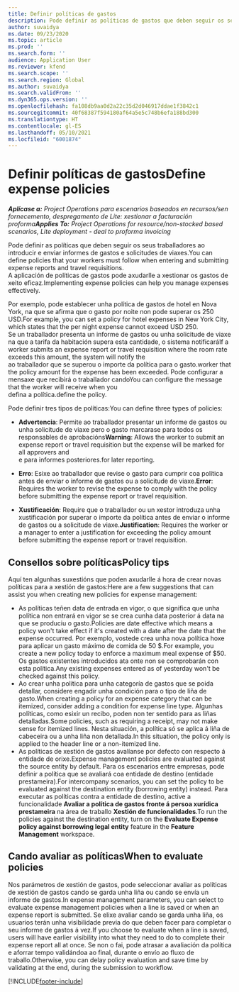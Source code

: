 ```yaml
---
title: Definir políticas de gastos
description: Pode definir as políticas de gastos que deben seguir os seus traballadores ao introducir e enviar informes de gastos e solicitudes de viaxes.
author: suvaidya
ms.date: 09/23/2020
ms.topic: article
ms.prod: ''
ms.search.form: ''
audience: Application User
ms.reviewer: kfend
ms.search.scope: ''
ms.search.region: Global
ms.author: suvaidya
ms.search.validFrom: ''
ms.dyn365.ops.version: ''
ms.openlocfilehash: fa108db9aa0d2a22c35d2d046917ddae1f3842c1
ms.sourcegitcommit: 40f68387f594180af64a5e5c748b6efa188bd300
ms.translationtype: HT
ms.contentlocale: gl-ES
ms.lasthandoff: 05/10/2021
ms.locfileid: "6001874"
---
```

# <a name="define-expense-policies"></a><span data-ttu-id="a3cdf-103">Definir políticas de gastos</span><span class="sxs-lookup"><span data-stu-id="a3cdf-103">Define expense policies</span></span>

<span data-ttu-id="a3cdf-104">_**Aplícase a:** Project Operations para escenarios baseados en recursos/sen fornecemento, despregamento de Lite: xestionar a facturación proforma_</span><span class="sxs-lookup"><span data-stu-id="a3cdf-104">_**Applies To:** Project Operations for resource/non-stocked based scenarios, Lite deployment - deal to proforma invoicing_</span></span>

<span data-ttu-id="a3cdf-105">Pode definir as políticas que deben seguir os seus traballadores ao introducir e enviar informes de gastos e solicitudes de viaxes.</span><span class="sxs-lookup"><span data-stu-id="a3cdf-105">You can define policies that your workers must follow when entering and submitting expense reports and travel requisitions.</span></span>         
<span data-ttu-id="a3cdf-106">A aplicación de políticas de gastos pode axudarlle a xestionar os gastos de xeito eficaz.</span><span class="sxs-lookup"><span data-stu-id="a3cdf-106">Implementing expense policies can help you manage expenses effectively.</span></span>         

<span data-ttu-id="a3cdf-107">Por exemplo, pode establecer unha política de gastos de hotel en Nova York, na que se afirma que o gasto por noite non pode superar os 250 USD.</span><span class="sxs-lookup"><span data-stu-id="a3cdf-107">For example, you can set a policy for hotel expenses in New York City, which states that the per night expense cannot exceed USD 250.</span></span>       
<span data-ttu-id="a3cdf-108">Se un traballador presenta un informe de gastos ou unha solicitude de viaxe na que a tarifa da habitación supera esta cantidade, o sistema notificará</span><span class="sxs-lookup"><span data-stu-id="a3cdf-108">If a worker submits an expense report or travel requisition where the room rate exceeds this amount, the system will notify the</span></span>         
<span data-ttu-id="a3cdf-109">ao traballador que se superou o importe da política para o gasto.</span><span class="sxs-lookup"><span data-stu-id="a3cdf-109">worker that the policy amount for the expense has been exceeded.</span></span> <span data-ttu-id="a3cdf-110">Pode configurar a mensaxe que recibirá o traballador cando</span><span class="sxs-lookup"><span data-stu-id="a3cdf-110">You can configure the message that the worker will receive when you</span></span>        
<span data-ttu-id="a3cdf-111">defina a política.</span><span class="sxs-lookup"><span data-stu-id="a3cdf-111">define the policy.</span></span>      
        
<span data-ttu-id="a3cdf-112">Pode definir tres tipos de políticas:</span><span class="sxs-lookup"><span data-stu-id="a3cdf-112">You can define three types of policies:</span></span>         
        
- <span data-ttu-id="a3cdf-113">**Advertencia**: Permite ao traballador presentar un informe de gastos ou unha solicitude de viaxe pero o gasto marcarase para todos os responsables de aprobacións</span><span class="sxs-lookup"><span data-stu-id="a3cdf-113">**Warning**: Allows the worker to submit an expense report or travel requisition but the expense will be marked for all approvers and</span></span>         
  <span data-ttu-id="a3cdf-114">e para informes posteriores.</span><span class="sxs-lookup"><span data-stu-id="a3cdf-114">for later reporting.</span></span>        

- <span data-ttu-id="a3cdf-115">**Erro**: Esixe ao traballador que revise o gasto para cumprir coa política antes de enviar o informe de gastos ou a solicitude de viaxe.</span><span class="sxs-lookup"><span data-stu-id="a3cdf-115">**Error**: Requires the worker to revise the expense to comply with the policy before submitting the expense report or travel requisition.</span></span>        
 
 - <span data-ttu-id="a3cdf-116">**Xustificación**: Require que o traballador ou un xestor introduza unha xustificación por superar o importe da política antes de enviar o informe de gastos ou a solicitude de viaxe.</span><span class="sxs-lookup"><span data-stu-id="a3cdf-116">**Justification**: Requires the worker or a manager to enter a justification for exceeding the policy amount before submitting the expense report or travel requisition.</span></span>        

## <a name="policy-tips"></a><span data-ttu-id="a3cdf-117">Consellos sobre políticas</span><span class="sxs-lookup"><span data-stu-id="a3cdf-117">Policy tips</span></span>
<span data-ttu-id="a3cdf-118">Aquí ten algunhas suxestións que poden axudarlle á hora de crear novas políticas para a xestión de gastos:</span><span class="sxs-lookup"><span data-stu-id="a3cdf-118">Here are a few suggestions that can assist you when creating new policies for expense management:</span></span> 

- <span data-ttu-id="a3cdf-119">As políticas teñen data de entrada en vigor, o que significa que unha política non entrará en vigor se se crea cunha data posterior á data na que se produciu o gasto.</span><span class="sxs-lookup"><span data-stu-id="a3cdf-119">Policies are date effective which means a policy won't take effect if it's created with a date after the date that the expense occurred.</span></span> <span data-ttu-id="a3cdf-120">Por exemplo, vostede crea unha nova política hoxe para aplicar un gasto máximo de comida de 50 $.</span><span class="sxs-lookup"><span data-stu-id="a3cdf-120">For example, you create a new policy today to enforce a maximum meal expense of $50.</span></span> <span data-ttu-id="a3cdf-121">Os gastos existentes introducidos ata onte non se comprobarán con esta política.</span><span class="sxs-lookup"><span data-stu-id="a3cdf-121">Any existing expenses entered as of yesterday won't be checked against this policy.</span></span>
- <span data-ttu-id="a3cdf-122">Ao crear unha política para unha categoría de gastos que se poida detallar, considere engadir unha condición para o tipo de liña de gasto.</span><span class="sxs-lookup"><span data-stu-id="a3cdf-122">When creating a policy for an expense category that can be itemized, consider adding a condition for expense line type.</span></span> <span data-ttu-id="a3cdf-123">Algunhas políticas, como esixir un recibo, poden non ter sentido para as liñas detalladas.</span><span class="sxs-lookup"><span data-stu-id="a3cdf-123">Some policies, such as requiring a receipt, may not make sense for itemized lines.</span></span> <span data-ttu-id="a3cdf-124">Nesta situación, a política só se aplica á liña de cabeceira ou a unha liña non detallada.</span><span class="sxs-lookup"><span data-stu-id="a3cdf-124">In this situation, the policy only is applied to the header line or a non-itemized line.</span></span> 
- <span data-ttu-id="a3cdf-125">As políticas de xestión de gastos avalíanse por defecto con respecto á entidade de orixe.</span><span class="sxs-lookup"><span data-stu-id="a3cdf-125">Expense management policies are evaluated against the source entity by default.</span></span> <span data-ttu-id="a3cdf-126">Para os escenarios entre empresas, pode definir a política que se avaliará coa entidade de destino (entidade prestameira).</span><span class="sxs-lookup"><span data-stu-id="a3cdf-126">For intercompany scenarios, you can set the policy to be evaluated against the destination entity (borrowing entity) instead.</span></span> <span data-ttu-id="a3cdf-127">Para executar as políticas contra a entidade de destino, active a funcionalidade **Avaliar a política de gastos fronte á persoa xurídica prestameira** na área de traballo **Xestión de funcionalidades**.</span><span class="sxs-lookup"><span data-stu-id="a3cdf-127">To run the policies against the destination entity, turn on the **Evaluate Expense policy against borrowing legal entity** feature in the **Feature Management** workspace.</span></span>

## <a name="when-to-evaluate-policies"></a><span data-ttu-id="a3cdf-128">Cando avaliar as políticas</span><span class="sxs-lookup"><span data-stu-id="a3cdf-128">When to evaluate policies</span></span>

<span data-ttu-id="a3cdf-129">Nos parámetros de xestión de gastos, pode seleccionar avaliar as políticas de xestión de gastos cando se garda unha liña ou cando se envía un informe de gastos.</span><span class="sxs-lookup"><span data-stu-id="a3cdf-129">In expense management parameters, you can select to evaluate expense management policies when a line is saved or when an expense report is submitted.</span></span> <span data-ttu-id="a3cdf-130">Se elixe avaliar cando se garda unha liña, os usuarios terán unha visibilidade previa do que deben facer para completar o seu informe de gastos á vez.</span><span class="sxs-lookup"><span data-stu-id="a3cdf-130">If you choose to evaluate when a line is saved, users will have earlier visibility into what they need to do to complete their expense report all at once.</span></span> <span data-ttu-id="a3cdf-131">Se non o fai, pode atrasar a avaliación da política e aforrar tempo validándoa ao final, durante o envío ao fluxo de traballo.</span><span class="sxs-lookup"><span data-stu-id="a3cdf-131">Otherwise, you can delay policy evaluation and save time by validating at the end, during the submission to workflow.</span></span>


[!INCLUDE[footer-include](../includes/footer-banner.md)]